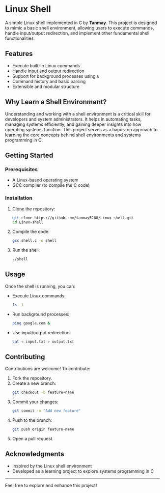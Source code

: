 # Linux Shell

A simple Linux shell implemented in C by **Tanmay**. This project is designed to mimic a basic shell environment, allowing users to execute commands, handle input/output redirection, and implement other fundamental shell functionalities.

## Features

- Execute built-in Linux commands
- Handle input and output redirection
- Support for background processes using `&`
- Command history and basic parsing
- Extensible and modular structure

## Why Learn a Shell Environment?

Understanding and working with a shell environment is a critical skill for developers and system administrators. It helps in automating tasks, managing systems efficiently, and gaining deeper insights into how operating systems function. This project serves as a hands-on approach to learning the core concepts behind shell environments and systems programming in C.

## Getting Started

### Prerequisites

- A Linux-based operating system
- GCC compiler (to compile the C code)

### Installation

1. Clone the repository:
   ```bash
   git clone https://github.com/tanmay5268/Linux-shell.git
   cd Linux-shell
   ```

2. Compile the code:
   ```bash
   gcc shell.c -o shell
   ```

3. Run the shell:
   ```bash
   ./shell
   ```

## Usage

Once the shell is running, you can:

- Execute Linux commands:
  ```bash
  ls -l
  ```

- Run background processes:
  ```bash
  ping google.com &
  ```

- Use input/output redirection:
  ```bash
  cat < input.txt > output.txt
  ```

## Contributing

Contributions are welcome! To contribute:

1. Fork the repository.
2. Create a new branch:
   ```bash
   git checkout -b feature-name
   ```
3. Commit your changes:
   ```bash
   git commit -m "Add new feature"
   ```
4. Push to the branch:
   ```bash
   git push origin feature-name
   ```
5. Open a pull request.


## Acknowledgments

- Inspired by the Linux shell environment
- Developed as a learning project to explore systems programming in C

---

Feel free to explore and enhance this project!
